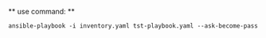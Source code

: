 ** use command: **


``` ansible-playbook -i inventory.yaml tst-playbook.yaml --ask-become-pass ```

